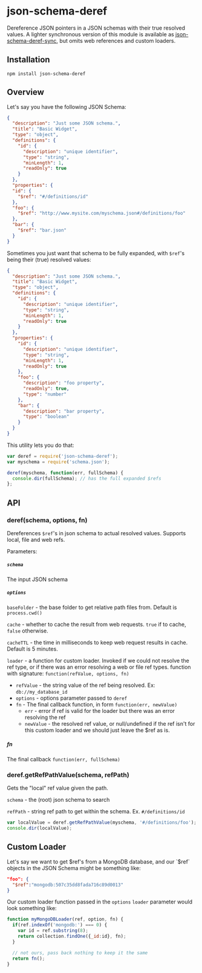 # json-schema-deref

Dereference JSON pointers in a JSON schemas with their true resolved values.
A lighter synchronous version of this module is available as [json-schema-deref-sync](https://github.com/bojand/json-schema-deref-sync),
but omits web references and custom loaders.

## Installation

`npm install json-schema-deref`

## Overview

Let's say you have the following JSON Schema:

```json
{
  "description": "Just some JSON schema.",
  "title": "Basic Widget",
  "type": "object",
  "definitions": {
    "id": {
      "description": "unique identifier",
      "type": "string",
      "minLength": 1,
      "readOnly": true
    }
  },
  "properties": {
  "id": {
    "$ref": "#/definitions/id"
  },
  "foo": {
    "$ref": "http://www.mysite.com/myschema.json#/definitions/foo"
  },
  "bar": {
    "$ref": "bar.json"
  }
}
```

Sometimes you just want that schema to be fully expanded, with `$ref`'s being their (true) resolved values:

```json
{
  "description": "Just some JSON schema.",
  "title": "Basic Widget",
  "type": "object",
  "definitions": {
    "id": {
      "description": "unique identifier",
      "type": "string",
      "minLength": 1,
      "readOnly": true
    }
  },
  "properties": {
    "id": {
      "description": "unique identifier",
      "type": "string",
      "minLength": 1,
      "readOnly": true
    },
    "foo": {
      "description": "foo property",
      "readOnly": true,
      "type": "number"
    },
    "bar": {
      "description": "bar property",
      "type": "boolean"
    }
  }
}
```

This utility lets you do that:


```js
var deref = require('json-schema-deref');
var myschema = require('schema.json');

deref(myschema, function(err, fullSchema) {
  console.dir(fullSchema); // has the full expanded $refs
};
```

## API

### deref(schema, options, fn)

Dereferences `$ref`'s in json schema to actual resolved values. Supports local, file and web refs.

Parameters:

##### `schema`
The input JSON schema

##### `options`

`baseFolder` - the base folder to get relative path files from. Default is `process.cwd()`

`cache` - whether to cache the result from web requests. `true` if to cache, `false` otherwise.

`cacheTTL` - the time in milliseconds to keep web request results in cache. Default is 5 minutes.

`loader` - a function for custom loader. Invoked if we could not resolve the ref type, or if there was an error resolving a web or file ref types.
           function with signature: `function(refValue, options, fn)`

  - `refValue` - the string value of the ref being resolved. Ex: `db://my_database_id`
  - `options` - options parameter passed to `deref`
  - `fn` - The final callback function, in form `function(err, newValue)`
    * `err` - error if ref is valid for the loader but there was an error resolving the ref
    * `newValue` - the resolved ref value, or null/undefined if the ref isn't for this custom loader and we should just leave the $ref as is.

##### fn
The final callback `function(err, fullSchema)`

### deref.getRefPathValue(schema, refPath)

Gets the "local" ref value given the path.

`schema` - the (root) json schema to search

`refPath` - string ref path to get within the schema. Ex. `#/definitions/id`

```js
var localValue = deref.getRefPathValue(myschema, '#/definitions/foo');
console.dir(localValue);
```

## Custom Loader

Let's say we want to get $ref's from a MongoDB database, and our `$ref` objects in the JSON Schema might be something like:

```json
"foo": {
  "$ref":"mongodb:507c35dd8fada716c89d0013"
}
```

Our custom loader function passed in the `options` `loader` parameter would look something like:

```js
function myMongoDBLoader(ref, option, fn) {
  if(ref.indexOf('mongodb:') === 0) {
    var id = ref.substring(8);
    return collection.findOne({_id:id}, fn);
  }

  // not ours, pass back nothing to keep it the same
  return fn();
}
```